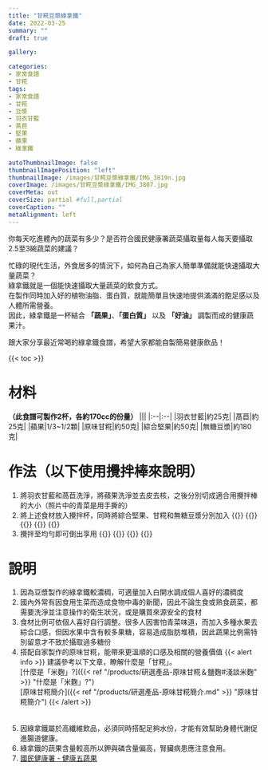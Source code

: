 ```yaml
---
title: "甘糀豆漿綠拿鐵"
date: 2022-03-25
summary: ""
draft: true

gallery: 

categories:
- 家常食譜
- 甘糀
tags:
- 家常食譜
- 甘糀
- 豆漿
- 羽衣甘藍
- 萵苣
- 堅果
- 蘋果
- 綠拿鐵

autoThumbnailImage: false
thumbnailImagePosition: "left"
thumbnailImage: /images/甘糀豆漿綠拿鐵/IMG_3819n.jpg
coverImage: /images/甘糀豆漿綠拿鐵/IMG_3807.jpg
coverMeta: out
coverSize: partial #full,partial
coverCaption: ""
metaAlignment: left
---
```

你每天吃進體內的蔬菜有多少？是否符合國民健康署蔬菜攝取量每人每天要攝取2.5至3碗蔬菜的建議？
<!--more-->
忙碌的現代生活，外食居多的情況下，如何為自己為家人簡單準備就能快速攝取大量蔬菜？\
綠拿鐵就是一個能快速攝取大量蔬菜的飲食方式。\
在製作同時加入好的植物油脂、蛋白質，就能簡單且快速地提供滿滿的飽足感以及人體所需營養。\
因此，綠拿鐵是一杯結合 **「蔬果」**、**「蛋白質」** 以及 **「好油」** 調製而成的健康蔬果汁。

跟大家分享最近常喝的綠拿鐵食譜，希望大家都能自製簡易健康飲品！

{{< toc >}}

# 材料
**（此食譜可製作2杯，各約170cc的份量）**
|||
|:--|:--|
|羽衣甘藍|約25克|
|萵苣|約25克|
|蘋果|1/3~1/2顆|
|原味甘糀|約50克|
|綜合堅果|約50克|
|無糖豆漿|約180克|

# 作法（以下使用攪拌棒來說明）
1. 將羽衣甘藍和萵苣洗淨，將蘋果洗淨並去皮去核，之後分別切成適合用攪拌棒的大小（照片中的青菜是用手撕的）
2. 將上述食材放入攪拌杯，同時將綜合堅果、甘糀和無糖豆漿分別加入
{{<image classes="clear">}}
{{<image classes="nocaption fancybox fig-33" thumbnail-width="94.5%" thumbnail-height="94.5%" src="/images/甘糀豆漿綠拿鐵/IMG_3775.jpg" title="" >}}
{{<image classes="nocaption fancybox fig-33" thumbnail-width="94.5%" thumbnail-height="94.5%" src="/images/甘糀豆漿綠拿鐵/IMG_3776.jpg" title="" >}}
{{<image classes="nocaption fancybox fig-33" thumbnail-width="100%" thumbnail-height="100%" src="/images/甘糀豆漿綠拿鐵/IMG_3782.jpg" title="" >}}
{{<image classes="clear">}}
3. 攪拌至均勻即可倒出享用
{{<image classes="clear">}}
{{<image classes="nocaption fancybox fig-50" thumbnail-width="99%" thumbnail-height="99%" src="/images/甘糀豆漿綠拿鐵/IMG_3794.jpg" title="" >}}
{{<image classes="nocaption fancybox fig-50" thumbnail-width="99%" thumbnail-height="99%" src="/images/甘糀豆漿綠拿鐵/IMG_3819.jpg" title="" >}}
{{<image classes="clear">}}

# 說明
1. 因為豆漿製作的綠拿鐵較濃稠，可適量加入白開水調成個人喜好的濃稠度
2. 國內外常有因食用生菜而造成食物中毒的新聞，因此不論生食或熟食蔬菜，都需要洗淨並注意操作的衛生狀況，或是購買來源安全的食材
3. 食材比例可依個人喜好自行調整。很多人因害怕青菜味道，而加入多種水果去綜合口感，但因水果中含有較多果糖，容易造成脂肪堆積，因此蔬果比例需特別留意才不致於攝取過多糖份
4. 搭配自家製作的原味甘糀，能帶來更溫順的口感及相關的營養價值
{{< alert info >}}
建議參考以下文章，瞭解什麼是「甘糀」。\
[什麼是「米麴」?]({{< ref "/products/研選產品-原味甘糀＆鹽麴#淺談米麴" >}} "什麼是「米麴」?")\
[原味甘糀簡介]({{< ref "/products/研選產品-原味甘糀簡介.md" >}} "原味甘糀簡介")
{{< /alert >}}
######
5. 因綠拿鐵屬於高纖維飲品，必須同時搭配足夠水份，才能有效幫助身體代謝促進腸道健康。
6. 綠拿鐵的蔬果含量較高所以鉀與磷含量偏高，腎臟病患應注意食用。
7. [國民健康署 - 健康五蔬果](https://www.hpa.gov.tw/Pages/Detail.aspx?nodeid=543&pid=715)